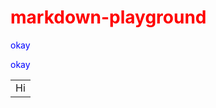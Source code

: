 # markdown-playground

<script type="text/javascript">
// JavaScript example

document.getElementById("demo").innerHTML = "Hello JavaScript!";
</script>
okay

<style
  type="text/css">
h1 {color:red;}

p {color:blue;}
</style>
okay

<table>

<tr>

<td>
Hi
</td>

</tr>

</table>
